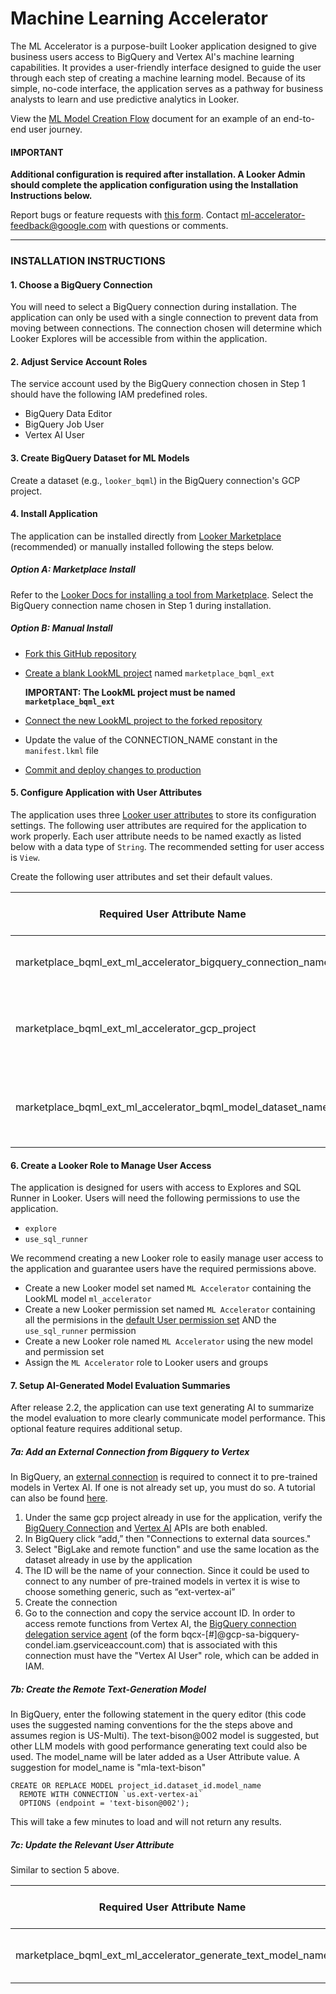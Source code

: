 # Machine Learning Accelerator

The ML Accelerator is a purpose-built Looker application designed to give business users access to BigQuery and Vertex AI's machine learning capabilities. It provides a user-friendly interface designed to guide the user through each step of creating a machine learning model. Because of its simple, no-code interface, the application serves as a pathway for business analysts to learn and use predictive analytics in Looker.

View the [ML Model Creation Flow](https://github.com/looker-open-source/app-ml-accelerator/blob/main/ML_Model_Creation_Flow.md) document for an example of an end-to-end user journey.

#### **IMPORTANT**

**Additional configuration is required after installation. A Looker Admin should complete the application configuration using the Installation Instructions below.**

Report bugs or feature requests with [this form](https://docs.google.com/forms/d/e/1FAIpQLSd97ptoU3TUuasZeFjSBHT9FQiyrDzjHUm7NTspEjz5kwNSAA/viewform). Contact [ml-accelerator-feedback@google.com](mailto:ml-accelerator-feedback@google.com) with questions or comments.

---

### INSTALLATION INSTRUCTIONS

#### 1. Choose a BigQuery Connection

You will need to select a BigQuery connection during installation. The application can only be used with a single connection to prevent data from moving between connections. The connection chosen will determine which Looker Explores will be accessible from within the application.

#### 2. Adjust Service Account Roles

The service account used by the BigQuery connection chosen in Step 1 should have the following IAM predefined roles.
  - BigQuery Data Editor
  - BigQuery Job User
  - Vertex AI User

#### 3. Create BigQuery Dataset for ML Models

Create a dataset (e.g., `looker_bqml`) in the BigQuery connection's GCP project.

#### 4. Install Application

The application can be installed directly from [Looker Marketplace](https://marketplace.looker.com/) (recommended) or manually installed following the steps below.

  ##### Option A: Marketplace Install
  Refer to the [Looker Docs for installing a tool from Marketplace](https://cloud.google.com/looker/docs/marketplace#installing_a_tool_from_the_marketplace). Select the BigQuery connection name chosen in Step 1 during installation.

  ##### Option B: Manual Install
  - [Fork this GitHub repository](https://docs.github.com/en/get-started/quickstart/fork-a-repo#forking-a-repository)
  - [Create a blank LookML project](https://cloud.google.com/looker/docs/create-projects#creating_a_blank_project) named `marketplace_bqml_ext`

      **IMPORTANT: The LookML project must be named `marketplace_bqml_ext`**

  - [Connect the new LookML project to the forked repository](https://cloud.google.com/looker/docs/setting-up-git-connection)
  - Update the value of the CONNECTION_NAME constant in the `manifest.lkml` file
  - [Commit and deploy changes to production](https://cloud.google.com/looker/docs/version-control-and-deploying-changes#getting_your_changes_to_production)

#### 5. Configure Application with User Attributes

The application uses three [Looker user attributes](https://cloud.google.com/looker/docs/admin-panel-users-user-attributes) to store its configuration settings. The following user attributes are required for the application to work properly. Each user attribute needs to be named exactly as listed below with a data type of `String`. The recommended setting for user access is `View`.

Create the following user attributes and set their default values.

  | **Required User Attribute Name**                                | **Default Value Description**                                     |
  |-----------------------------------------------------------------|-------------------------------------------------------------------|
  | marketplace_bqml_ext_ml_accelerator_bigquery_connection_name    | Connection name chosen in Step 1                                  |
  | marketplace_bqml_ext_ml_accelerator_gcp_project                 | Projectd ID of the BigQuery dataset created in Step 3             |
  | marketplace_bqml_ext_ml_accelerator_bqml_model_dataset_name     | Name of BigQuery dataset created in Step 3 (e.g., `looker_bqml`)  |

#### 6. Create a Looker Role to Manage User Access

The application is designed for users with access to Explores and SQL Runner in Looker. Users will need the following permissions to use the application.
  - `explore`
  - `use_sql_runner`

We recommend creating a new Looker role to easily manage user access to the application and guarantee users have the required permissions above.
  - Create a new Looker model set named `ML Accelerator` containing the LookML model `ml_accelerator`
  - Create a new Looker permission set named `ML Accelerator` containing all the permisions in the [default User permission set](https://cloud.google.com/looker/docs/admin-panel-users-roles#default_permission_sets) AND the `use_sql_runner` permission
  - Create a new Looker role named `ML Accelerator` using the new model and permission set
  - Assign the `ML Accelerator` role to Looker users and groups

#### 7. Setup AI-Generated Model Evaluation Summaries

After release 2.2, the application can use text generating AI to summarize the model evaluation to more clearly communicate model performance. This optional feature requires additional setup.

  ##### 7a: Add an External Connection from Bigquery to Vertex
  In BigQuery, an [external connection](https://cloud.google.com/bigquery/docs/external-data-sources) is required to connect it to pre-trained models in Vertex AI.  If one is not already set up, you must do so. A tutorial can also be found [here](https://cloud.google.com/bigquery/docs/generate-text-tutorial). 
1. Under the same gcp project already in use for the application, verify the [BigQuery Connection](https://console.cloud.google.com/apis/library/bigqueryconnection.googleapis.com) and [Vertex AI](https://console.cloud.google.com/apis/library/aiplatform.googleapis.com) APIs are both enabled. 
2. In BigQuery click “add,” then "Connections to external data sources." 
3. Select "BigLake and remote function" and use the same location as the dataset already in use by the application
4. The ID will be the name of your connection. Since it could be used to connect to any number of pre-trained models in vertex it is wise to choose something generic, such as “ext-vertex-ai”
5. Create the connection
6. Go to the connection and copy the service account ID. In order to access remote functions from Vertex AI, the [BigQuery connection delegation service agent](https://cloud.google.com/iam/docs/service-agents#bigquery-connection-delegation-service-agent) (of the form bqcx-[#]@gcp-sa-bigquery-condel.iam.gserviceaccount.com) that is associated with this connection must have the "Vertex AI User" role, which can be added in IAM.

  ##### 7b: Create the Remote Text-Generation Model

In BigQuery, enter the following statement in the query editor (this code uses the suggested naming conventions for the the steps above and assumes region is US-Multi). The text-bison@002 model is suggested, but other LLM models with good performance generating text could also be used. The model_name will be later added as a User Attribute value. A suggestion for model_name is "mla-text-bison"
```
CREATE OR REPLACE MODEL project_id.dataset_id.model_name
  REMOTE WITH CONNECTION `us.ext-vertex-ai`
  OPTIONS (endpoint = 'text-bison@002');
```
This will take a few minutes to load and will not return any results. 

  ##### 7c: Update the Relevant User Attribute

  Similar to section 5 above.
  
  | **Required User Attribute Name**                                | **Default Value Description**  |
  |-----------------------------------------------------------------|--------------------------------|
  | marketplace_bqml_ext_ml_accelerator_generate_text_model_name    | Name chosen in step 7b above   |
